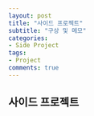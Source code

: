 ```yaml
---
layout: post
title: "사이드 프로젝트"
subtitle: "구상 및 메모"
categories: 
- Side Project
tags: 
- Project
comments: true
---
```


## 사이드 프로젝트

